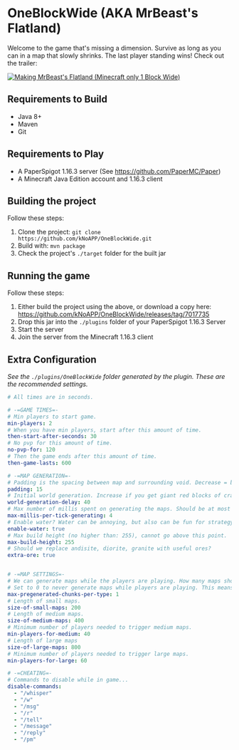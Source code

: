 # OneBlockWide (AKA MrBeast's Flatland)
Welcome to the game that's missing a dimension. Survive as long as you can in a map that slowly shrinks.
The last player standing wins! Check out the trailer:

[![Making MrBeast's Flatland (Minecraft only 1 Block Wide)](http://img.youtube.com/vi/GDTxomDMX-c/0.jpg)](http://www.youtube.com/watch?v=GDTxomDMX-c "Making MrBeast's Flatland (Minecraft only 1 Block Wide)")

## Requirements to Build
- Java 8+
- Maven
- Git

## Requirements to Play
- A PaperSpigot 1.16.3 server (See https://github.com/PaperMC/Paper)
- A Minecraft Java Edition account and 1.16.3 client

## Building the project
Follow these steps:
1. Clone the project: `git clone https://github.com/kNoAPP/OneBlockWide.git`
2. Build with: `mvn package`
3. Check the project's `./target` folder for the built jar

## Running the game
Follow these steps:
1. Either build the project using the above, or download a copy here: https://github.com/kNoAPP/OneBlockWide/releases/tag/7017735
2. Drop this jar into the `./plugins` folder of your PaperSpigot 1.16.3 Server
3. Start the server
4. Join the server from the Minecraft 1.16.3 client

## Extra Configuration
*See the `./plugins/OneBlockWide` folder generated by the plugin. These are the recommended settings.*
```yml
# All times are in seconds.

# -=GAME TIMES=-
# Min players to start game.
min-players: 2
# When you have min players, start after this amount of time.
then-start-after-seconds: 30
# No pvp for this amount of time.
no-pvp-for: 120
# Then the game ends after this amount of time.
then-game-lasts: 600

# -=MAP GENERATION=-
# Padding is the spacing between map and surrounding void. Decrease = better performance, less void.
padding: 15
# Initial world generation. Increase if you get giant red blocks of crash debug, decrease for faster world generation.
world-generation-delay: 40
# Max number of millis spent on generating the maps. Should be at most 50. Decrease = better performance, slower generation.
max-millis-per-tick-generating: 4
# Enable water? Water can be annoying, but also can be fun for strategy.
enable-water: true
# Max build height (no higher than: 255), cannot go above this point.
max-build-height: 255
# Should we replace andisite, diorite, granite with useful ores?
extra-ore: true


# -=MAP SETTINGS=-
# We can generate maps while the players are playing. How many maps should we pre-generate?
# Set to 0 to never generate maps while players are playing. This means larger wait times in lobby, but better gameplay.
max-pregenerated-chunks-per-type: 1
# Length of small maps.
size-of-small-maps: 200
# Length of medium maps.
size-of-medium-maps: 400
# Minimum number of players needed to trigger medium maps.
min-players-for-medium: 40
# Length of large maps
size-of-large-maps: 800
# Minimum number of players needed to trigger large maps.
min-players-for-large: 60

# -=CHEATING=-
# Commands to disable while in game...
disable-commands:
  - "/whisper"
  - "/w"
  - "/msg"
  - "/r"
  - "/tell"
  - "/message"
  - "/reply"
  - "/pm"
```

